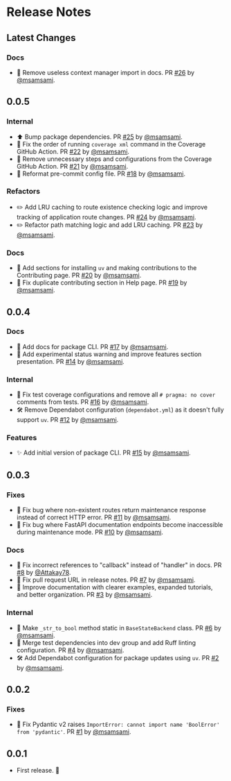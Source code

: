 # Release Notes

## Latest Changes

### Docs

- 📝 Remove useless context manager import in docs. PR [#26](https://github.com/msamsami/fastapi-maintenance/pull/26) by [@msamsami](https://github.com/msamsami).

## 0.0.5

### Internal

- ⬆ Bump package dependencies. PR [#25](https://github.com/msamsami/fastapi-maintenance/pull/25) by [@msamsami](https://github.com/msamsami).
- 👷 Fix the order of running `coverage xml` command in the Coverage GitHub Action. PR [#22](https://github.com/msamsami/fastapi-maintenance/pull/22) by [@msamsami](https://github.com/msamsami).
- 👷 Remove unnecessary steps and configurations from the Coverage GitHub Action. PR [#21](https://github.com/msamsami/fastapi-maintenance/pull/21) by [@msamsami](https://github.com/msamsami).
- 🔧 Reformat pre-commit config file. PR [#18](https://github.com/msamsami/fastapi-maintenance/pull/18) by [@msamsami](https://github.com/msamsami).

### Refactors

- ✏️ Add LRU caching to route existence checking logic and improve tracking of application route changes. PR [#24](https://github.com/msamsami/fastapi-maintenance/pull/24) by [@msamsami](https://github.com/msamsami).
- ✏️ Refactor path matching logic and add LRU caching. PR [#23](https://github.com/msamsami/fastapi-maintenance/pull/23) by [@msamsami](https://github.com/msamsami).

### Docs

- 📝 Add sections for installing `uv` and making contributions to the Contributing page. PR [#20](https://github.com/msamsami/fastapi-maintenance/pull/20) by [@msamsami](https://github.com/msamsami).
- 📝 Fix duplicate contributing section in Help page. PR [#19](https://github.com/msamsami/fastapi-maintenance/pull/19) by [@msamsami](https://github.com/msamsami).

## 0.0.4

### Docs

- 📝 Add docs for package CLI. PR [#17](https://github.com/msamsami/fastapi-maintenance/pull/17) by [@msamsami](https://github.com/msamsami).
- 📝 Add experimental status warning and improve features section presentation. PR [#14](https://github.com/msamsami/fastapi-maintenance/pull/14) by [@msamsami](https://github.com/msamsami).

### Internal

- 👷 Fix test coverage configurations and remove all `# pragma: no cover` comments from tests. PR [#16](https://github.com/msamsami/fastapi-maintenance/pull/16) by [@msamsami](https://github.com/msamsami).
- 🛠️ Remove Dependabot configuration (`dependabot.yml`) as it doesn't fully support `uv`. PR [#12](https://github.com/msamsami/fastapi-maintenance/pull/12) by [@msamsami](https://github.com/msamsami).

### Features

- ✨ Add initial version of package CLI. PR [#15](https://github.com/msamsami/fastapi-maintenance/pull/15) by [@msamsami](https://github.com/msamsami).

## 0.0.3

### Fixes

- 🐛 Fix bug where non-existent routes return maintenance response instead of correct HTTP error. PR [#11](https://github.com/msamsami/fastapi-maintenance/pull/11) by [@msamsami](https://github.com/msamsami).
- 🐛 Fix bug where FastAPI documentation endpoints become inaccessible during maintenance mode. PR [#10](https://github.com/msamsami/fastapi-maintenance/pull/10) by [@msamsami](https://github.com/msamsami).

### Docs

- 📝 Fix incorrect references to "callback" instead of "handler" in docs. PR [#8](https://github.com/msamsami/fastapi-maintenance/pull/8) by [@Attakay78](https://github.com/Attakay78).
- 📝 Fix pull request URL in release notes. PR [#7](https://github.com/msamsami/fastapi-maintenance/pull/7) by [@msamsami](https://github.com/msamsami).
- 📝 Improve documentation with clearer examples, expanded tutorials, and better organization. PR [#3](https://github.com/msamsami/fastapi-maintenance/pull/3) by [@msamsami](https://github.com/msamsami).

### Internal

- 🔨 Make `_str_to_bool` method static in `BaseStateBackend` class. PR [#6](https://github.com/msamsami/fastapi-maintenance/pull/6) by [@msamsami](https://github.com/msamsami).
- 🔧 Merge test dependencies into dev group and add Ruff linting configuration. PR [#4](https://github.com/msamsami/fastapi-maintenance/pull/4) by [@msamsami](https://github.com/msamsami).
- 🛠️ Add Dependabot configuration for package updates using `uv`. PR [#2](https://github.com/msamsami/fastapi-maintenance/pull/2) by [@msamsami](https://github.com/msamsami).

## 0.0.2

### Fixes

- 🐛 Fix Pydantic v2 raises `ImportError: cannot import name 'BoolError' from 'pydantic'`. PR [#1](https://github.com/msamsami/fastapi-maintenance/pull/1) by [@msamsami](https://github.com/msamsami).

## 0.0.1

- First release. 🎉
